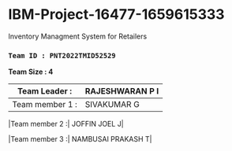 
# IBM-Project-16477-1659615333
Inventory Managment System for Retailers

###  __`Team ID : PNT2022TMID52529`__


__Team Size : 4__


|Team Leader :| RAJESHWARAN P I|
| ------------|---------------|              
|Team member 1 :| SIVAKUMAR G|

|Team member 2 :| JOFFIN JOEL J|

|Team member 3 :| NAMBUSAI PRAKASH T|